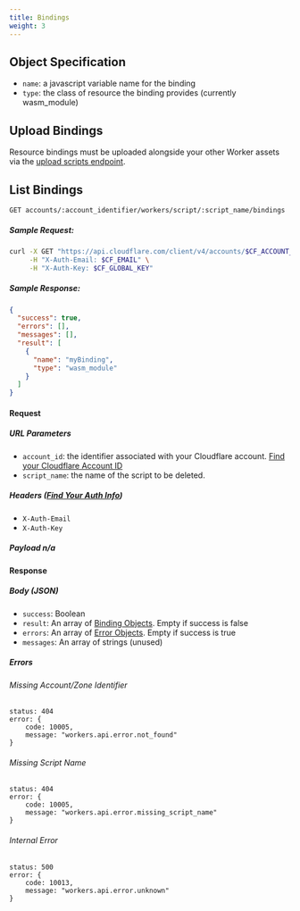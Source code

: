 ```yaml
---
title: Bindings
weight: 3
---
```


## Object Specification

- `name`: a javascript variable name for the binding
- `type`: the class of resource the binding provides (currently wasm_module)


## Upload Bindings

Resource bindings must be uploaded alongside your other Worker assets via the [upload scripts endpoint](/tooling/api/scripts/#upload-or-update-a-workers-script-with-resource-bindings).

## List Bindings

`GET accounts/:account_identifier/workers/script/:script_name/bindings`

##### Sample Request:

```sh
curl -X GET "https://api.cloudflare.com/client/v4/accounts/$CF_ACCOUNT_ID/workers/script/$SCRIPT_NAME/bindings" \
     -H "X-Auth-Email: $CF_EMAIL" \
     -H "X-Auth-Key: $CF_GLOBAL_KEY"
```

##### Sample Response:

```json
{
  "success": true,
  "errors": [],
  "messages": [],
  "result": [
    {
      "name": "myBinding",
      "type": "wasm_module"
    }
  ]
}
```

#### Request

##### URL Parameters

- `account_id`: the identifier associated with your Cloudflare account. [Find your Cloudflare Account ID](/quickstart/#configure)
- `script_name`: the name of the script to be deleted.

##### Headers ([Find Your Auth Info](/quickstart/#configure))

- `X-Auth-Email`
- `X-Auth-Key`

##### Payload n/a

#### Response

##### Body (JSON)

- `success`: Boolean
- `result`: An array of [Binding Objects](#object-specification). Empty if success is false
- `errors`: An array of [Error Objects](/tooling/api/requests#error-object). Empty if success is true
- `messages`: An array of strings (unused)

##### Errors

###### Missing Account/Zone Identifier

```
status: 404
error: {
	code: 10005,
	message: "workers.api.error.not_found"
}
```

###### Missing Script Name

```
status: 404
error: {
	code: 10005,
	message: "workers.api.error.missing_script_name"
}
```

###### Internal Error

```
status: 500
error: {
	code: 10013,
	message: "workers.api.error.unknown"
}
```

